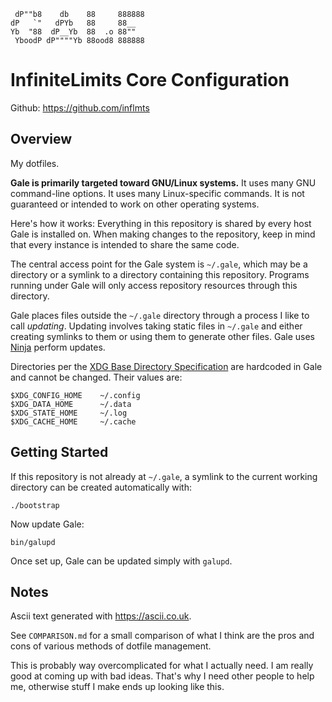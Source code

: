
     dP""b8    db    88     888888
    dP   `"   dPYb   88     88__
    Yb  "88  dP__Yb  88  .o 88""
     YboodP dP""""Yb 88ood8 888888

# InfiniteLimits Core Configuration

Github: <https://github.com/inflmts>

## Overview

My dotfiles.

**Gale is primarily targeted toward GNU/Linux systems.** It uses many GNU
command-line options. It uses many Linux-specific commands. It is not guaranteed
or intended to work on other operating systems.

Here's how it works: Everything in this repository is shared by every host Gale
is installed on. When making changes to the repository, keep in mind that every
instance is intended to share the same code.

The central access point for the Gale system is `~/.gale`, which may be a
directory or a symlink to a directory containing this repository. Programs
running under Gale will only access repository resources through this directory.

Gale places files outside the `~/.gale` directory through a process I like to
call _updating_. Updating involves taking static files in `~/.gale` and either
creating symlinks to them or using them to generate other files. Gale uses
[Ninja][2] perform updates.

Directories per the [XDG Base Directory Specification][1] are hardcoded in Gale
and cannot be changed. Their values are:

    $XDG_CONFIG_HOME    ~/.config
    $XDG_DATA_HOME      ~/.data
    $XDG_STATE_HOME     ~/.log
    $XDG_CACHE_HOME     ~/.cache

## Getting Started

If this repository is not already at `~/.gale`, a symlink to the current working
directory can be created automatically with:

    ./bootstrap

Now update Gale:

    bin/galupd

Once set up, Gale can be updated simply with `galupd`.

## Notes

Ascii text generated with <https://ascii.co.uk>.

See `COMPARISON.md` for a small comparison of what I think are the pros and cons
of various methods of dotfile management.

This is probably way overcomplicated for what I actually need. I am really good
at coming up with bad ideas. That's why I need other people to help me,
otherwise stuff I make ends up looking like this.

[1]: https://www.freedesktop.org/basedir-spec/basedir-spec-latest.html
[2]: https://ninja-build.org

